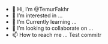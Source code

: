 - 👋 Hi, I’m @TemurFakhr
- 👀 I’m interested in ...
- 🌱 I’m Currently learning ...
- 💞️ I’m looking to collaborate on ...
- 📫 How to reach me ...
Test commitr
